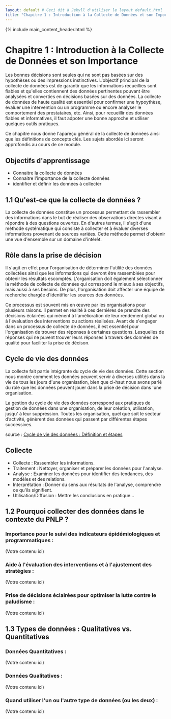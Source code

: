 ```yaml
---
layout: default # Ceci dit à Jekyll d'utiliser le layout default.html
title: "Chapitre 1 : Introduction à la Collecte de Données et son Importance"
---
```


{% include main_content_header.html %}

<a id="chapitre-1-titre"></a>
# Chapitre 1 : Introduction à la Collecte de Données et son Importance

Les bonnes décisions sont seules qui ne sont pas basées sur des hypothèses ou des impressions instinctives.  L'objectif principal de la collecte de données est de garantir que les informations recueillies sont fiables et qu'elles contiennent des données pertinentes pouvant être analysées et converties en décisions basées sur des données. La collecte de données de haute qualité est essentiel pour confirmer une hypoythèse, évaluer une intervention ou un programme ou encore analyser le comportement des prestataires, etc. Ainsi, pour recueillir des données fiables et informatives, il faut adpoter une bonne approche et utiliser quelques outils pratiques.

Ce chapitre nous donne l'apareçu général de la collecte de données ainsi que les définitions de concepts clés. Les sujets abordés ici seront approfondis au cours de ce module.

<a id="1-0-objectifs-apprentissage"></a>
## Objectifs d'apprentissage

* Connaitre la collecte de données
* Connaitre l'importance de la collecte données
* identifier et définir les données à collecter

<a id="1-1-definition"></a>
## 1.1 Qu'est-ce que la collecte de données ?

La collecte de données constitue un processus permettant de rassembler des informations dans le but de réaliser des observations directes visant à répondre à des questions ouvertes. En d'autres termes, il s'agit d'une méthode systématique qui consiste à collecter et à évaluer diverses informations provenant de sources variées. Cette méthode permet d'obtenir une vue d'ensemble sur un domaine d'intérêt.

<a id="1-2-role-prise-decison"></a>
## Rôle dans la prise de décision 

Il s'agit en effet pour l'organisation de déterminer l'utilité des données collectées ainsi que les informations qui devront être rassemblées pour obtenir les résultats escomptés. L'organisation doit également sélectionner la méthode de collecte de données qui correspond le mieux à ses objectifs, mais aussi à ses besoins. De plus, l'organisation doit affecter une équipe de recherche chargée d'identifier les sources des données.

Ce processus est souvent mis en œuvre par les organisations pour plusieurs raisons. Il permet en réalité à ces dernières de prendre des décisions éclairées qui mènent à l'amélioration de leur rendement global ou à l'évaluation des interventions ou actions réalisées. Avant de s'engager dans un processus de collecte de données, il est essentiel pour l'organisation de trouver des réponses à certaines questions. Lesquelles de réponses qui ne puvent trouver leurs réponses à travers des données de qualité pour faciliter la prise de décison.

<a id="1-3-cycle-vie-donnees"></a>
## Cycle de vie des données

La collecte fait partie intégrante du cycle de vie des données. Cette section nous montre comment les données peuvent servir à diverses utilités dans la vie de tous les jours d'une organisation, bien que ci-haut nous avons parlé du role que les données peuvent jouer dans la prise de décision dans 'une organisation. 

La gestion du cycle de vie des données correspond aux pratiques de gestion de données dans une organisation, de leur création, utilisation, jusqu' à leur suppression. Toutes les organisation, quel que soit le secteur d’activité, génèrent des données qui passent par différentes étapes successives.

source : [Cycle de vie des données : Définition et étapes](https://www.talend.com/fr/resources/cycle-vie-donnees/)

<a id="1-3-1-collecte"></a>
## Collecte

* Collecte : Rassembler les informations.
* Traitement : Nettoyer, organiser et préparer les données pour l'analyse.
* Analyse : Examiner les données pour identifier des tendances, des modèles et des relations.
* Interprétation : Donner du sens aux résultats de l'analyse, comprendre ce qu'ils signifient.
* Utilisation/Diffusion : Mettre les conclusions en pratique...

<a id="1-2-pourquoi-collecter"></a>
## 1.2 Pourquoi collecter des données dans le contexte du PNLP ?

### Importance pour le suivi des indicateurs épidémiologiques et programmatiques :
(Votre contenu ici)

### Aide à l'évaluation des interventions et à l'ajustement des stratégies :
(Votre contenu ici)

### Prise de décisions éclairées pour optimiser la lutte contre le paludisme :
(Votre contenu ici)

<a id="1-3-types-donnees"></a>
## 1.3 Types de données : Qualitatives vs. Quantitatives

### Données Quantitatives :
(Votre contenu ici)

### Données Qualitatives :
(Votre contenu ici)

### Quand utiliser l'un ou l'autre type de données (ou les deux) :
(Votre contenu ici)
